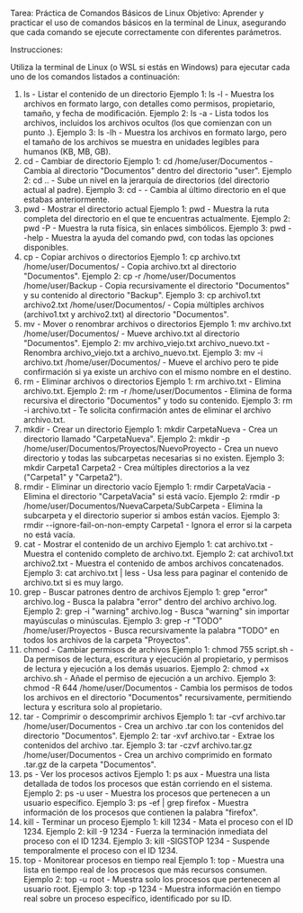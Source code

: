 Tarea: Práctica de Comandos Básicos de Linux
Objetivo: Aprender y practicar el uso de comandos básicos en la terminal de Linux, asegurando que cada comando se ejecute correctamente con diferentes parámetros.

Instrucciones:

Utiliza la terminal de Linux (o WSL si estás en Windows) para ejecutar cada uno de los comandos listados a continuación:

1. ls - Listar el contenido de un directorio
Ejemplo 1: ls -l - Muestra los archivos en formato largo, con detalles como permisos, propietario, tamaño, y fecha de modificación.
Ejemplo 2: ls -a - Lista todos los archivos, incluidos los archivos ocultos (los que comienzan con un punto .).
Ejemplo 3: ls -lh - Muestra los archivos en formato largo, pero el tamaño de los archivos se muestra en unidades legibles para humanos (KB, MB, GB).
2. cd - Cambiar de directorio
Ejemplo 1: cd /home/user/Documentos - Cambia al directorio "Documentos" dentro del directorio "user".
Ejemplo 2: cd .. - Sube un nivel en la jerarquía de directorios (del directorio actual al padre).
Ejemplo 3: cd - - Cambia al último directorio en el que estabas anteriormente.
3. pwd - Mostrar el directorio actual
Ejemplo 1: pwd - Muestra la ruta completa del directorio en el que te encuentras actualmente.
Ejemplo 2: pwd -P - Muestra la ruta física, sin enlaces simbólicos.
Ejemplo 3: pwd --help - Muestra la ayuda del comando pwd, con todas las opciones disponibles.
4. cp - Copiar archivos o directorios
Ejemplo 1: cp archivo.txt /home/user/Documentos/ - Copia archivo.txt al directorio "Documentos".
Ejemplo 2: cp -r /home/user/Documentos /home/user/Backup - Copia recursivamente el directorio "Documentos" y su contenido al directorio "Backup".
Ejemplo 3: cp archivo1.txt archivo2.txt /home/user/Documentos/ - Copia múltiples archivos (archivo1.txt y archivo2.txt) al directorio "Documentos".
5. mv - Mover o renombrar archivos o directorios
Ejemplo 1: mv archivo.txt /home/user/Documentos/ - Mueve archivo.txt al directorio "Documentos".
Ejemplo 2: mv archivo_viejo.txt archivo_nuevo.txt - Renombra archivo_viejo.txt a archivo_nuevo.txt.
Ejemplo 3: mv -i archivo.txt /home/user/Documentos/ - Mueve el archivo pero te pide confirmación si ya existe un archivo con el mismo nombre en el destino.
6. rm - Eliminar archivos o directorios
Ejemplo 1: rm archivo.txt - Elimina archivo.txt.
Ejemplo 2: rm -r /home/user/Documentos - Elimina de forma recursiva el directorio "Documentos" y todo su contenido.
Ejemplo 3: rm -i archivo.txt - Te solicita confirmación antes de eliminar el archivo archivo.txt.
7. mkdir - Crear un directorio
Ejemplo 1: mkdir CarpetaNueva - Crea un directorio llamado "CarpetaNueva".
Ejemplo 2: mkdir -p /home/user/Documentos/Proyectos/NuevoProyecto - Crea un nuevo directorio y todas las subcarpetas necesarias si no existen.
Ejemplo 3: mkdir Carpeta1 Carpeta2 - Crea múltiples directorios a la vez ("Carpeta1" y "Carpeta2").
8. rmdir - Eliminar un directorio vacío
Ejemplo 1: rmdir CarpetaVacia - Elimina el directorio "CarpetaVacia" si está vacío.
Ejemplo 2: rmdir -p /home/user/Documentos/NuevaCarpeta/SubCarpeta - Elimina la subcarpeta y el directorio superior si ambos están vacíos.
Ejemplo 3: rmdir --ignore-fail-on-non-empty Carpeta1 - Ignora el error si la carpeta no está vacía.
9. cat - Mostrar el contenido de un archivo
Ejemplo 1: cat archivo.txt - Muestra el contenido completo de archivo.txt.
Ejemplo 2: cat archivo1.txt archivo2.txt - Muestra el contenido de ambos archivos concatenados.
Ejemplo 3: cat archivo.txt | less - Usa less para paginar el contenido de archivo.txt si es muy largo.
10. grep - Buscar patrones dentro de archivos
Ejemplo 1: grep "error" archivo.log - Busca la palabra "error" dentro del archivo archivo.log.
Ejemplo 2: grep -i "warning" archivo.log - Busca "warning" sin importar mayúsculas o minúsculas.
Ejemplo 3: grep -r "TODO" /home/user/Proyectos - Busca recursivamente la palabra "TODO" en todos los archivos de la carpeta "Proyectos".
11. chmod - Cambiar permisos de archivos
Ejemplo 1: chmod 755 script.sh - Da permisos de lectura, escritura y ejecución al propietario, y permisos de lectura y ejecución a los demás usuarios.
Ejemplo 2: chmod +x archivo.sh - Añade el permiso de ejecución a un archivo.
Ejemplo 3: chmod -R 644 /home/user/Documentos - Cambia los permisos de todos los archivos en el directorio "Documentos" recursivamente, permitiendo lectura y escritura solo al propietario.
12. tar - Comprimir o descomprimir archivos
Ejemplo 1: tar -cvf archivo.tar /home/user/Documentos - Crea un archivo .tar con los contenidos del directorio "Documentos".
Ejemplo 2: tar -xvf archivo.tar - Extrae los contenidos del archivo .tar.
Ejemplo 3: tar -czvf archivo.tar.gz /home/user/Documentos - Crea un archivo comprimido en formato .tar.gz de la carpeta "Documentos".
13. ps - Ver los procesos activos
Ejemplo 1: ps aux - Muestra una lista detallada de todos los procesos que están corriendo en el sistema.
Ejemplo 2: ps -u user - Muestra los procesos que pertenecen a un usuario específico.
Ejemplo 3: ps -ef | grep firefox - Muestra información de los procesos que contienen la palabra "firefox".
14. kill - Terminar un proceso
Ejemplo 1: kill 1234 - Mata el proceso con el ID 1234.
Ejemplo 2: kill -9 1234 - Fuerza la terminación inmediata del proceso con el ID 1234.
Ejemplo 3: kill -SIGSTOP 1234 - Suspende temporalmente el proceso con el ID 1234.
15. top - Monitorear procesos en tiempo real
Ejemplo 1: top - Muestra una lista en tiempo real de los procesos que más recursos consumen.
Ejemplo 2: top -u root - Muestra solo los procesos que pertenecen al usuario root.
Ejemplo 3: top -p 1234 - Muestra información en tiempo real sobre un proceso específico, identificado por su ID.